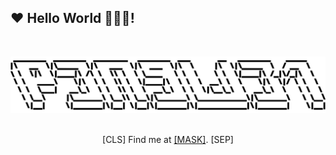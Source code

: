 ## ❤️ Hello World 👨🏻‍💻!
<br>

![P3n9W31](https://github.com/P3n9W31/P3n9W31/blob/master/p3n9w31.svg)
<br>
<br>

<p align="center">
[CLS] Find me at <a href="https://p3n9w31.cloud">[MASK]</a>. [SEP]
<br>

</p>
